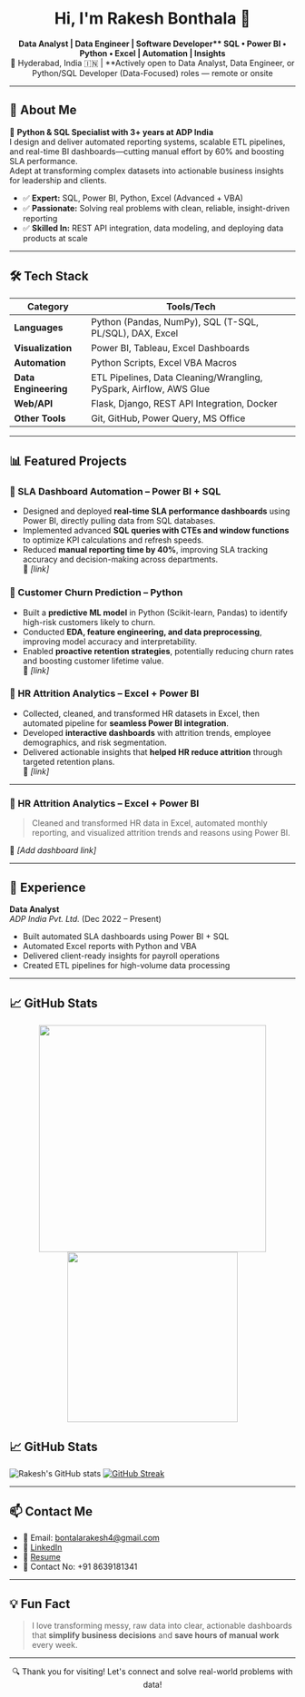 <h1 align="center">Hi, I'm Rakesh Bonthala 👋</h1>

<p align="center">
  <b>Data Analyst | Data Engineer | Software Developer**  
SQL • Power BI • Python • Excel | Automation | Insights</b><br>
 📍 Hyderabad, India 🇮🇳 | **Actively open to Data Analyst, Data Engineer, or Python/SQL Developer (Data-Focused) roles — remote or onsite
</p>

---

## 🚀 About Me

🎯 **Python & SQL Specialist with 3+ years at ADP India**  
I design and deliver automated reporting systems, scalable ETL pipelines, and real-time BI dashboards—cutting manual effort by 60% and boosting SLA performance.  
Adept at transforming complex datasets into actionable business insights for leadership and clients.

- ✅ **Expert:** SQL, Power BI, Python, Excel (Advanced + VBA)
- ✅ **Passionate:** Solving real problems with clean, reliable, insight-driven reporting
- ✅ **Skilled In:** REST API integration, data modeling, and deploying data products at scale 

---

## 🛠️ Tech Stack

| **Category**         | **Tools/Tech**                                         |
|----------------------|--------------------------------------------------------|
| **Languages**        | Python (Pandas, NumPy), SQL (T-SQL, PL/SQL), DAX, Excel |
| **Visualization**    | Power BI, Tableau, Excel Dashboards                    |
| **Automation**       | Python Scripts, Excel VBA Macros                       |
| **Data Engineering** | ETL Pipelines, Data Cleaning/Wrangling, PySpark, Airflow, AWS Glue |
| **Web/API**          | Flask, Django, REST API Integration, Docker            |
| **Other Tools**      | Git, GitHub, Power Query, MS Office                    |

---

## 📊 Featured Projects

### 🔹 SLA Dashboard Automation – Power BI + SQL
- Designed and deployed **real-time SLA performance dashboards** using Power BI, directly pulling data from SQL databases.  
- Implemented advanced **SQL queries with CTEs and window functions** to optimize KPI calculations and refresh speeds.  
- Reduced **manual reporting time by 40%**, improving SLA tracking accuracy and decision-making across departments.  
🔗 *[link]*

### 🔹 Customer Churn Prediction – Python
- Built a **predictive ML model** in Python (Scikit-learn, Pandas) to identify high-risk customers likely to churn.  
- Conducted **EDA, feature engineering, and data preprocessing**, improving model accuracy and interpretability.  
- Enabled **proactive retention strategies**, potentially reducing churn rates and boosting customer lifetime value.  
🔗 *[link]*

### 🔹 HR Attrition Analytics – Excel + Power BI
- Collected, cleaned, and transformed HR datasets in Excel, then automated pipeline for **seamless Power BI integration**.  
- Developed **interactive dashboards** with attrition trends, employee demographics, and risk segmentation.  
- Delivered actionable insights that **helped HR reduce attrition** through targeted retention plans.  
🔗 *[link]*

---

### 🔹 HR Attrition Analytics – Excel + Power BI  
> Cleaned and transformed HR data in Excel, automated monthly reporting, and visualized attrition trends and reasons using Power BI.

🔗 *[Add dashboard link]*

---

## 💼 Experience

**Data Analyst**  
*ADP India Pvt. Ltd.* (Dec 2022 – Present)  
- Built automated SLA dashboards using Power BI + SQL  
- Automated Excel reports with Python and VBA  
- Delivered client-ready insights for payroll operations  
- Created ETL pipelines for high-volume data processing

---

## 📈 GitHub Stats

<p align="center">
  <img src="https://github-readme-stats.vercel.app/api?username=rakeshbontala&show_icons=true&theme=default" width="400">
  <img src="https://github-readme-stats.vercel.app/api/top-langs/?username=rakeshbontala&layout=compact" width="300">
</p>

## 📈 GitHub Stats

![Rakesh's GitHub stats](https://github-readme-stats.vercel.app/api?username=rakeshbontala&show_icons=true&theme=radical)
[![GitHub Streak](https://streak-stats.demolab.com/?user=rakeshbontala&theme=radical)](https://git.io/streak-stats)

---

## 📫 Contact Me

- 📧 Email: bontalarakesh4@gmail.com  
- 🔗 [LinkedIn](https://linkedin.com/in/rakesh-bonthala)
- 🔗 [Resume](https://1drv.ms/b/c/25aacf52251ce6ab/EY62ulrWaQdPk8OwDWk-f-wBn-sQZ5HwahZV7YhgscwWSQ?e=WEsWca)
- 🔗 Contact No: +91 8639181341

---

## 💡 Fun Fact

> I love transforming messy, raw data into clear, actionable dashboards that **simplify business decisions** and **save hours of manual work** every week.

---

<p align="center">
  🔍 Thank you for visiting! Let's connect and solve real-world problems with data!
</p>
